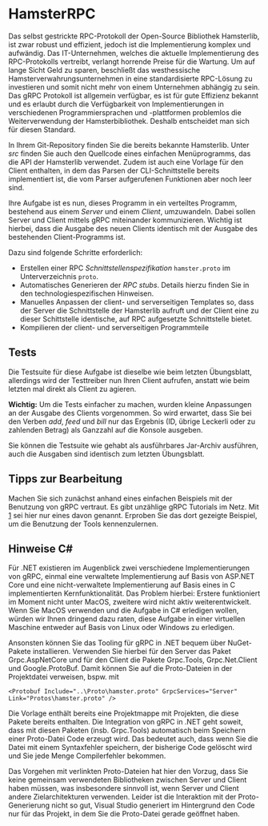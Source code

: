 # HamsterRPC

Das selbst gestrickte RPC-Protokoll der Open-Source Bibliothek Hamsterlib, 
ist zwar robust und effizient, jedoch ist die Implementierung komplex und 
aufwändig. Das IT-Unternehmen, welches die aktuelle Implementierung des 
RPC-Protokolls vertreibt, verlangt horrende Preise für die Wartung. Um 
auf lange Sicht Geld zu sparen, beschließt das westhessische 
Hamsterverwahrungsunternehmen in eine standardisierte RPC-Lösung zu 
investieren und somit nicht mehr von einem Unternehmen abhängig zu sein.
Das gRPC Protokoll ist allgemein verfügbar, es ist für gute Effizienz bekannt
und es erlaubt durch die Verfügbarkeit von Implementierungen in verschiedenen Programmiersprachen und -plattformen problemlos die Weiterverwendung
der Hamsterbibliothek. Deshalb entscheidet man sich für diesen Standard.

In Ihrem Git-Repository finden Sie
die bereits bekannte Hamsterlib. 
Unter *src* finden Sie auch den Quellcode eines einfachen Menüprogramms, das die API der
Hamsterlib verwendet. Zudem ist auch eine Vorlage für den Client enthalten, in dem das Parsen der CLI-Schnittstelle
bereits implementiert ist, die vom Parser aufgerufenen Funktionen aber noch leer sind.

Ihre Aufgabe ist es nun, dieses Programm in ein verteiltes Programm,
bestehend aus einem *Server* und einem *Client*, umzuwandeln. Dabei sollen Server und Client mittels gRPC miteinander kommunizieren.
Wichtig ist hierbei, dass die Ausgabe des neuen Clients identisch mit der Ausgabe des bestehenden Client-Programms ist.

Dazu sind folgende Schritte erforderlich:

- Erstellen einer RPC *Schnittstellenspezifikation* `hamster.proto`
	im Unterverzeichnis `proto`.
- Automatisches Generieren der *RPC stubs*. Details hierzu finden Sie in den technologiespezifischen Hinweisen.
- Manuelles Anpassen der client- und serverseitigen Templates so, dass der Server
	die Schnittstelle der Hamsterlib aufruft und der Client eine zu dieser
	Schittstelle identische, auf RPC aufgesetzte Schnittstelle bietet.
- Kompilieren der client- und serverseitigen Programmteile

## Tests

Die Testsuite für diese Aufgabe ist dieselbe wie beim letzten Übungsblatt, allerdings wird der Testtreiber nun
Ihren Client aufrufen, anstatt wie beim letzten mal direkt als Client zu agieren.

**Wichtig:** Um die Tests einfacher zu machen, wurden kleine Anpassungen an der Ausgabe des Clients vorgenommen. So wird erwartet, dass Sie
bei den Verben *add*, *feed* und *bill* nur das Ergebnis (ID, übrige Leckerli oder zu zahlenden Betrag) als Ganzzahl auf die Konsole ausgeben.

Sie können die Testsuite wie gehabt als ausführbares Jar-Archiv ausführen, auch die Ausgaben sind identisch zum letzten Übungsblatt.

## Tipps zur Bearbeitung

Machen Sie sich zunächst anhand eines einfachen Beispiels mit der Benutzung
von gRPC vertraut. Es gibt unzählige gRPC Tutorials im Netz. Mit [1](https://grpc.io/docs/languages/java/basics/) sei
hier nur eines davon genannt. Erproben Sie das dort gezeigte Beispiel, um die
Benutzung der Tools kennenzulernen.

## Hinweise C#

Für .NET existieren im Augenblick zwei verschiedene Implementierungen von gRPC, einmal
eine verwaltete Implementierung auf Basis von ASP.NET Core und eine nicht-verwaltete Implementierung
auf Basis eines in C implementierten Kernfunktionalität. Das Problem hierbei:
Erstere funktioniert im Moment nicht unter MacOS, zweitere wird nicht aktiv weiterentwickelt.
Wenn Sie MacOS verwenden und die Aufgabe in C# erledigen wollen, würden wir Ihnen dringend
dazu raten, diese Aufgabe in einer virtuellen Maschine entweder auf Basis von Linux oder
Windows zu erledigen.

Ansonsten können Sie das Tooling für gRPC in .NET bequem über NuGet-Pakete installieren.
Verwenden Sie hierbei für den Server das Paket Grpc.AspNetCore und für den Client
die Pakete Grpc.Tools, Grpc.Net.Client und Google.ProtoBuf. Damit können Sie auf die
Proto-Dateien in der Projektdatei verweisen, bspw. mit

```
<Protobuf Include="..\Proto\hamster.proto" GrpcServices="Server"
Link="Protos\hamster.proto" />
```

Die Vorlage enthält bereits eine Projektmappe mit Projekten, die diese Pakete bereits enthalten.
Die Integration von gRPC in .NET geht soweit, dass mit diesen Paketen (insb. Grpc.Tools)
automatisch beim Speichern einer Proto-Datei Code erzeugt wird. Das bedeutet auch, dass
wenn Sie die Datei mit einem Syntaxfehler speichern, der bisherige Code gelöscht wird und Sie
jede Menge Compilerfehler bekommen.

Das Vorgehen mit verlinkten Proto-Dateien hat hier den Vorzug, dass Sie keine gemeinsam
verwendeten Bibliotheken zwischen Server und Client haben müssen, was insbesondere sinnvoll
ist, wenn Server und Client andere Zielarchitekturen verwenden. Leider ist die Interaktion mit
der Proto-Generierung nicht so gut, Visual Studio generiert im Hintergrund den Code nur für
das Projekt, in dem Sie die Proto-Datei gerade geöffnet haben.
